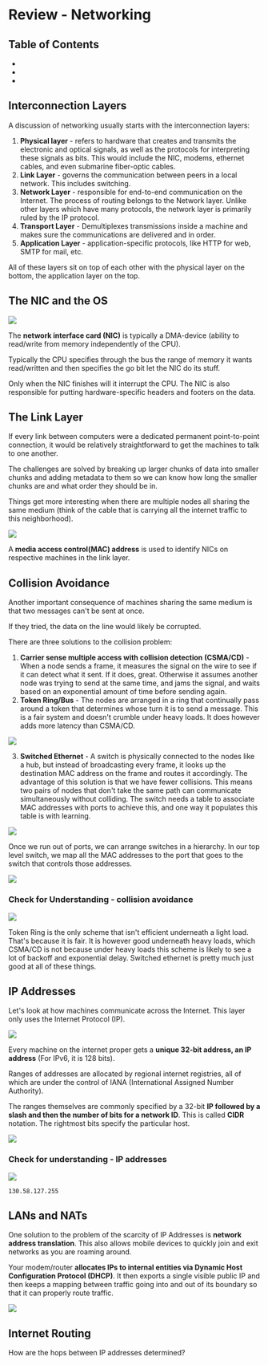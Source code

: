 # Review - Networking

## Table of Contents
* [](#)
* [](#)
* [](#)

## Interconnection Layers

A discussion of networking usually starts with the interconnection layers:

1. **Physical layer** - refers to hardware that creates and transmits the electronic and optical signals, as well as the protocols for interpreting these signals as bits. This would include the NIC, modems, ethernet cables, and even submarine fiber-optic cables.
2. **Link Layer** - governs the communication between peers in a local network. This includes switching. 
3. **Network Layer** - responsible for end-to-end communication on the Internet. The process of routing belongs to the Network layer. Unlike other layers which have many protocols, the network layer is primarily ruled by the IP protocol.
4. **Transport Layer** - Demultiplexes transmissions inside a machine and makes sure the communications are delivered and in order.
5. **Application Layer** - application-specific protocols, like HTTP for web, SMTP for mail, etc.  

All of these layers sit on top of each other with the physical layer on the bottom, the application layer on the top.

## The NIC and the OS

<img src="resources/networking_resources/nic.png">

The **network interface card (NIC)** is typically a DMA-device (ability to read/write from memory independently of the CPU). 

Typically the CPU specifies through the bus the range of memory it wants read/written and then specifies the go bit let the NIC do its stuff. 

Only when the NIC finishes will it interrupt the CPU. The NIC is also responsible for putting hardware-specific headers and footers on the data. 

## The Link Layer

If every link between computers were a dedicated permanent point-to-point connection, it would be relatively straightforward to get the machines to talk to one another. 

The challenges are solved by breaking up larger chunks of data into smaller chunks and adding metadata to them so we can know how long the smaller chunks are and what order they should be in.

Things get more interesting when there are multiple nodes all sharing the same medium (think of the cable that is carrying all the internet traffic to this neighborhood).

<img src="resources/networking_resources/link.png">

A **media access control(MAC) address** is used to identify NICs on respective machines in the link layer.

## Collision Avoidance

Another important consequence of machines sharing the same medium is that two messages can't be sent at once. 

If they tried, the data on the line would likely be corrupted. 

There are three solutions to the collision problem:
1. **Carrier sense multiple access with collision detection (CSMA/CD)** - When a node sends a frame, it measures the signal on the wire to see if it can detect what it sent. If it does, great. Otherwise it assumes another node was trying to send at the same time, and jams the signal, and waits based on an exponential amount of time before sending again.
2. **Token Ring/Bus** - The nodes are arranged in a ring that continually pass around a token that determines whose turn it is to send a message. This is a fair system and doesn't crumble under heavy loads. It does however adds more latency than CSMA/CD.

<img src="resources/networking_resources/token.png">

3. **Switched Ethernet** - A switch is physically connected to the nodes like a hub, but instead of broadcasting every frame, it looks up the destination MAC address on the frame and routes it accordingly. The advantage of this solution is that we have fewer collisions. This means two pairs of nodes that don't take the same path can communicate simultaneously without colliding. The switch needs a table to associate MAC addresses with ports to achieve this, and one way it populates this table is with learning. 

<img src="resources/networking_resources/switch_eth.png">

Once we run out of ports, we can arrange switches in a hierarchy. In our top level switch, we map all the MAC addresses to the port that goes to the switch that controls those addresses. 

<img src="resources/networking_resources/switch_tree.png">

### Check for Understanding - collision avoidance

<img src="resources/networking_resources/collision_quiz.png">

Token Ring is the only scheme that isn't efficient underneath a light load. That's because it is fair. It is however good underneath heavy loads, which CSMA/CD is not because under heavy loads this scheme is likely to see a lot of backoff and exponential delay. Switched ethernet is pretty much just good at all of these things. 

## IP Addresses

Let's look at how machines communicate across the Internet. This layer only uses the Internet Protocol (IP). 

<img src="resources/networking_resources/ip.png">

Every machine on the internet proper gets a **unique 32-bit address, an IP address** (For IPv6, it is 128 bits).

Ranges of addresses are allocated by regional internet registries, all of which are under the control of IANA (International Assigned Number Authority).

The ranges themselves are commonly specified by a 32-bit **IP followed by a slash and then the number of bits for a network ID**. This is called **CIDR** notation. The rightmost bits specify the particular host.

<img src="resources/networking_resources/ip_addr.png">

### Check for understanding - IP addresses

<img src="resources/networking_resources/ip_quiz.png">

`130.58.127.255`

## LANs and NATs

One solution to the problem of the scarcity of IP Addresses is **network address translation**. This also allows mobile devices to quickly join and exit networks as you are roaming around.

Your modem/router **allocates IPs to internal entities via Dynamic Host Configuration Protocol (DHCP)**. It then exports a single visible public IP and then keeps a mapping between traffic going into and out of its boundary so that it can properly route traffic.

<img src="resources/networking_resources/nat.png">

## Internet Routing

How are the hops between IP addresses determined?